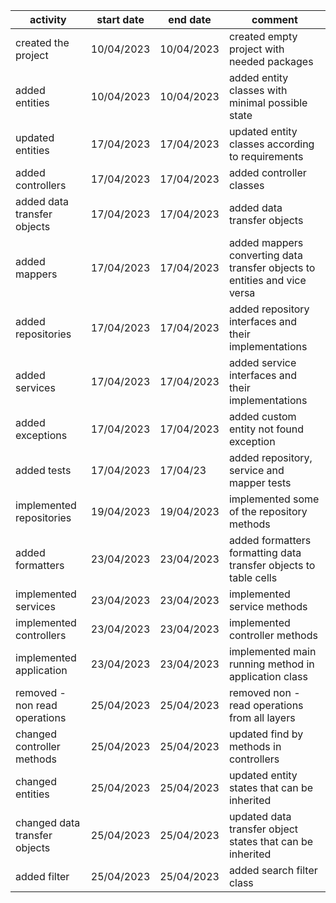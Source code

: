 | activity                      | start date | end date   | comment                                                                   |
|-------------------------------|------------|------------|---------------------------------------------------------------------------|      
| created the project           | 10/04/2023 | 10/04/2023 | created empty project with needed packages                                |
| added entities                | 10/04/2023 | 10/04/2023 | added entity classes with minimal possible state                          |
| updated entities              | 17/04/2023 | 17/04/2023 | updated entity classes according to requirements                          | 
| added controllers             | 17/04/2023 | 17/04/2023 | added controller classes                                                  |
| added data transfer objects   | 17/04/2023 | 17/04/2023 | added data transfer objects                                               |
| added mappers                 | 17/04/2023 | 17/04/2023 | added mappers converting data transfer objects to entities and vice versa |
| added repositories            | 17/04/2023 | 17/04/2023 | added repository interfaces and their implementations                     |
| added services                | 17/04/2023 | 17/04/2023 | added service interfaces and their implementations                        |     
| added exceptions              | 17/04/2023 | 17/04/2023 | added custom entity not found exception                                   |
| added tests                   | 17/04/2023 | 17/04/23   | added repository, service and mapper tests                                |
| implemented repositories      | 19/04/2023 | 19/04/2023 | implemented some of the repository methods                                |
| added formatters              | 23/04/2023 | 23/04/2023 | added formatters formatting data transfer objects to table cells          |
| implemented services          | 23/04/2023 | 23/04/2023 | implemented service methods                                               |
| implemented controllers       | 23/04/2023 | 23/04/2023 | implemented controller methods                                            |
| implemented application       | 23/04/2023 | 23/04/2023 | implemented main running method in application class                      |
| removed - non read operations | 25/04/2023 | 25/04/2023 | removed non - read operations from all layers                             |
| changed controller methods    | 25/04/2023 | 25/04/2023 | updated find by methods in controllers                                    |
| changed entities              | 25/04/2023 | 25/04/2023 | updated entity states that can be inherited                               |
| changed data transfer objects | 25/04/2023 | 25/04/2023 | updated data transfer object states that can be inherited                 |
| added filter                  | 25/04/2023 | 25/04/2023 | added search filter class                                                 |